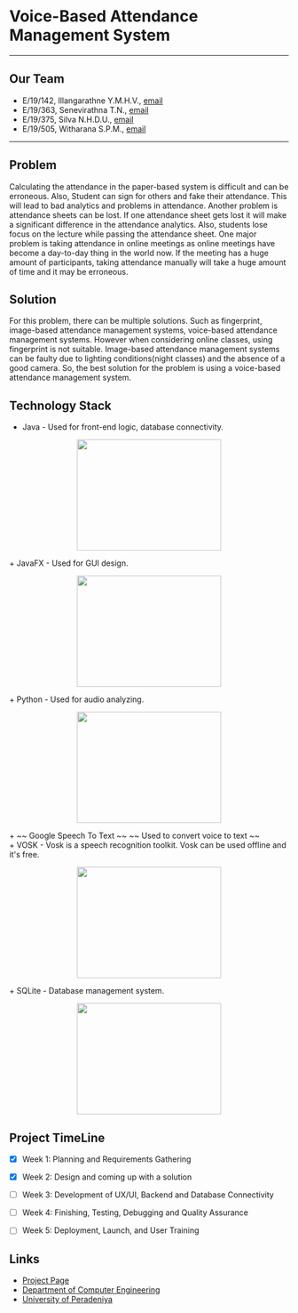 # Voice-Based Attendance Management System

---

<!-- 
This is a sample image, to show how to add images to your page. To learn more options, please refer [this](https://projects.ce.pdn.ac.lk/docs/faq/how-to-add-an-image/)

![Sample Image](./images/sample.png)
 -->

## Our Team
-  E/19/142, Illangarathne Y.M.H.V., [email](mailto:e19142@eng.pdn.ac.lk)
-  E/19/363, Senevirathna T.N., [email](mailto:e19363@eng.pdn.ac.lk)
-  E/19/375, Silva N.H.D.U., [email](mailto:e19375@eng.pdn.ac.lk)
-  E/19/505, Witharana S.P.M., [email](mailto:e19505@eng.pdn.ac.lk)

---

## Problem

Calculating the attendance in the paper-based system is difficult and can be erroneous. Also, Student can sign for others and fake their attendance. This will lead to bad analytics and problems in attendance. Another problem is attendance sheets can be lost. If one attendance sheet gets lost it will make a significant difference in the attendance analytics. Also, students lose focus on the lecture while passing the attendance sheet. One major problem is taking attendance in online meetings as online meetings have become a day-to-day thing in the world now. If the meeting has a huge amount of participants, taking attendance manually will take a huge amount of time and it may be erroneous.



## Solution

For this problem, there can be multiple solutions. Such as fingerprint, image-based attendance management systems, voice-based attendance management systems. However when considering online classes, using fingerprint is not suitable. Image-based attendance management systems can be faulty due to lighting conditions(night classes) and the absence of a good camera. So, the best solution for the problem is using a voice-based attendance management system.

## Technology Stack

+ Java - Used for front-end logic, database connectivity.<br>
<p align="center">
  <img width="260" height="200" src="https://upload.wikimedia.org/wikipedia/en/3/30/Java_programming_language_logo.svg">
</p>
+ JavaFX - Used for GUI design.<br>
<p align="center">
  <img width="260" height="200" src="https://upload.wikimedia.org/wikipedia/en/c/cc/JavaFX_Logo.png">
</p>
+ Python - Used for audio analyzing.<br>
<p align="center">
  <img width="260" height="200" src="https://upload.wikimedia.org/wikipedia/commons/thumb/c/c3/Python-logo-notext.svg/1200px-Python-logo-notext.svg.png">
</p>
+ ~~ Google Speech To Text ~~ ~~ Used to convert voice to text ~~ <br>
+ VOSK - Vosk is a speech recognition toolkit. Vosk can be used offline and it's free. <br>
<p align="center">
  <img width="260" height="200" src="https://www.openhab.org/logos/voskstt.png">
</p>
+ SQLite - Database management system. <br>
<p align="center">
  <img width="260" height="200" src="https://download.logo.wine/logo/SQLite/SQLite-Logo.wine.png">
</p>

## Project TimeLine

- [x] Week 1: Planning and Requirements Gathering 
- [x] Week 2: Design and coming up with a solution
- [ ] Week 3: Development of UX/UI, Backend  and Database Connectivity
- [ ] Week 4: Finishing, Testing, Debugging and Quality Assurance
- [ ] Week 5: Deployment, Launch, and User Training


## Links

- [Project Page](https://cepdnaclk.github.io/e19-co227-voice-based-attendance-management-system/)
- [Department of Computer Engineering](http://www.ce.pdn.ac.lk/)
- [University of Peradeniya](https://eng.pdn.ac.lk/)


[//]: # (Please refer this to learn more about Markdown syntax)
[//]: # (https://github.com/adam-p/markdown-here/wiki/Markdown-Cheatsheet)
